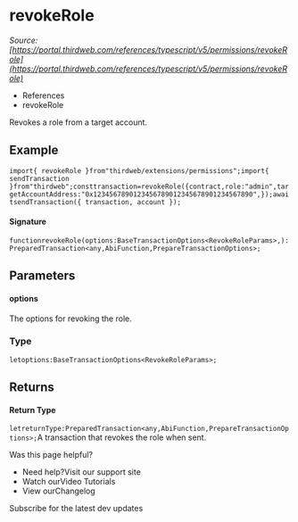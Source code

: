 # revokeRole

*Source: [https://portal.thirdweb.com/references/typescript/v5/permissions/revokeRole](https://portal.thirdweb.com/references/typescript/v5/permissions/revokeRole)*

* References
* revokeRole

Revokes a role from a target account.

## Example

`import{ revokeRole }from"thirdweb/extensions/permissions";import{ sendTransaction }from"thirdweb";consttransaction=revokeRole({contract,role:"admin",targetAccountAddress:"0x1234567890123456789012345678901234567890",});awaitsendTransaction({ transaction, account });`
#### Signature

`functionrevokeRole(options:BaseTransactionOptions<RevokeRoleParams>,):PreparedTransaction<any,AbiFunction,PrepareTransactionOptions>;`
## Parameters

#### options

The options for revoking the role.

### Type

`letoptions:BaseTransactionOptions<RevokeRoleParams>;`
## Returns

#### Return Type

`letreturnType:PreparedTransaction<any,AbiFunction,PrepareTransactionOptions>;`A transaction that revokes the role when sent.

Was this page helpful?

* Need help?Visit our support site
* Watch ourVideo Tutorials
* View ourChangelog

Subscribe for the latest dev updates

